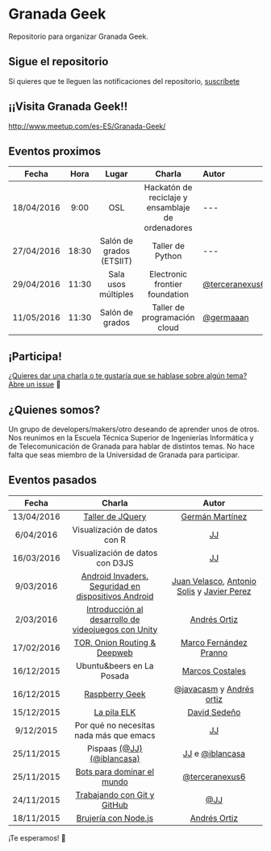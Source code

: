 Granada Geek
==============

Repositorio para organizar Granada Geek.

## Sigue el repositorio
Si quieres que te lleguen las notificaciones del repositorio, [suscríbete](https://github.com/iblancasa/granadageek/subscription)

## ¡¡Visita Granada Geek!!
http://www.meetup.com/es-ES/Granada-Geek/


## Eventos proximos
| Fecha    |Hora     | Lugar   | Charla     |Autor       |
|:--------:|:-------:|:-------:|:----------:|:-----------|
|18/04/2016|9:00|OSL|Hackatón de reciclaje y ensamblaje de ordenadores|---|
|27/04/2016|18:30|Salón de grados (ETSIIT)|Taller de Python| --- |
|29/04/2016|11:30|Sala usos múltiples|Electronic frontier foundation|[@terceranexus6](https://github.com/terceranexus6)|
|11/05/2016|11:30|Salón de grados|Taller de programación cloud|[@germaaan](https://github.com/germaaan)|



## ¡Participa!
[¿Quieres dar una charla o te gustaría que se hablase sobre algún tema? Abre un issue](https://github.com/iblancasa/miercolesgeek/issues) :speech_balloon:

## ¿Quienes somos?
Un grupo de developers/makers/otro deseando de aprender unos de otros. Nos reunimos en la Escuela Técnica Superior de Ingenierías Informática y de Telecomunicación de Granada para hablar de distintos temas. No hace falta que seas miembro de la Universidad de Granada para participar.

## Eventos pasados
| Fecha    | Charla              |Autor       |
|:--------:|:------------------:|:-----------:|
|13/04/2016|[Taller de JQuery](https://github.com/germaaan/Charla_jQuery)|[Germán Martínez](https://github.com/germaaan)|
|6/04/2016|Visualización de datos con R|[JJ](https://github.com/JJ)|
|16/03/2016|Visualización de datos con D3JS|[JJ](https://github.com/JJ)|
|9/03/2016 |[Android Invaders. Seguridad en dispositivos Android][android_invaders] | [Juan Velasco](https://github.com/juanvelascogomez), [Antonio Solis](https://github.com/asolisi) y [Javier Perez](https://github.com/neon520)|
|2/03/2016 |[Introducción al desarrollo de videojuegos con Unity][codename_sting]| [Andrés Ortiz](https://github.com/demiurgosoft)|
|17/02/2016|[TOR, Onion Routing & Deepweb][tortilla_cebolla]  |[Marco Fernández Pranno](https://github.com/MarFerPra)|
|16/12/2015|Ubuntu&beers en La Posada|[Marcos Costales](https://github.com/costales)|
|16/12/2015|[Raspberry Geek][raspberry]|[@javacasm](https://github.com/javacasm) y [Andrés ortiz](https://github.com/demiurgosoft)|
|15/12/2015|[La pila ELK](https://github.com/davidsf/charla_elasticsearch)|[David Sedeño](https://github.com/davidsf)|
|9/12/2015|Por qué no necesitas nada más que emacs|[JJ](https://github.com/JJ)|
|25/11/2015|Pispaas [(@JJ)][pispaas_jj] [(@iblancasa)][pispaas_iblancasa]|[JJ](https://github.com/JJ) e [@iblancasa](https://github.com/iblancasa)|
|25/11/2015|[Bots para dominar el mundo][bots_dominar]|[@terceranexus6](https://github.com/terceranexus6)|
|24/11/2015|[Trabajando con Git y GitHub][git_github]|[@JJ](https://github.com/JJ)|
|18/11/2015|[Brujería con Node.js][brujeria_node]|[Andrés Ortiz](https://github.com/demiurgosoft)|

¡Te esperamos! :eyes:

[tortilla_cebolla]:https://github.com/MarFerPra/tortilla-con-cebolla
[codename_sting]:https://github.com/demiurgosoft/codename_string
[android_invaders]:https://github.com/juanvelascogomez/Android-Invaders
[brujeria_node]:http://demiurgosoft.github.io/brujeria-con-node/
[git_github]: http://jj.github.io/masgit
[bots_dominar]: https://docs.google.com/presentation/d/1IqVE9mdqlMXrcom07A29VR74XkZ9KOj42V5v6m8MuUs/
[pispaas_jj]: http://jj.github.io/pispaas/
[pispaas_iblancasa]: http://iblancasa.com/PaaSalo-iblancasa/
[emacs_jj]: http://github.com/JJ/ayniEmacs
[elasticsearch]: https://github.com/davidsf/charla_elasticsearch
[raspberry]: https://github.com/javacasm/RaspberryMiercolesGeek
